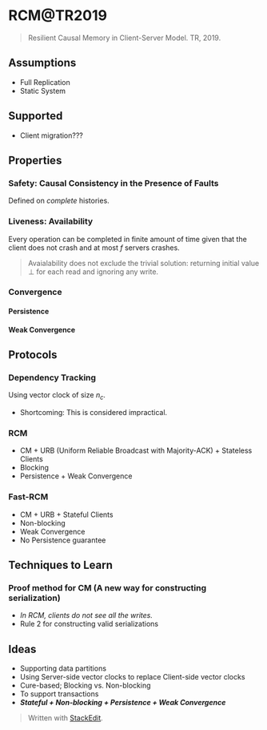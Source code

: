 ﻿# RCM@TR2019

> Resilient Causal Memory in Client-Server Model. TR, 2019.

## Assumptions
- Full Replication
- Static System

## Supported
- Client migration???

## Properties
### Safety: Causal Consistency in the Presence of Faults
Defined on *complete* histories.

### Liveness: Availability
Every operation can be completed in finite amount of time given that the client does not crash and at most $f$ servers crashes.

> Avaialability does not exclude the trivial solution: returning initial value $\bot$ for each read and ignoring any write.

### Convergence
#### Persistence
#### Weak Convergence

## Protocols
### Dependency Tracking
Using vector clock of size $n_c$.
- Shortcoming: This is considered impractical.

### RCM
- CM + URB (Uniform Reliable Broadcast with Majority-ACK) + Stateless Clients
- Blocking
- Persistence + Weak Convergence

### Fast-RCM
- CM + URB + Stateful Clients
- Non-blocking
- Weak Convergence
- No Persistence guarantee

## Techniques to Learn
### Proof method for CM (A new way for constructing serialization)
- *In RCM, clients do not see all the writes.*
- Rule 2 for constructing valid serializations

## Ideas
- Supporting data partitions
- Using Server-side vector clocks to replace Client-side vector clocks
- Cure-based; Blocking vs. Non-blocking
- To support transactions
- ***Stateful + Non-blocking + Persistence + Weak Convergence***

> Written with [StackEdit](https://stackedit.io/).

